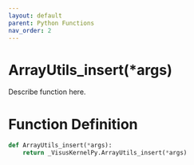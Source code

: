 ```yaml
---
layout: default
parent: Python Functions
nav_order: 2
---
```


# ArrayUtils_insert(*args)

Describe function here.

# Function Definition

```python
def ArrayUtils_insert(*args):
    return _VisusKernelPy.ArrayUtils_insert(*args)
```